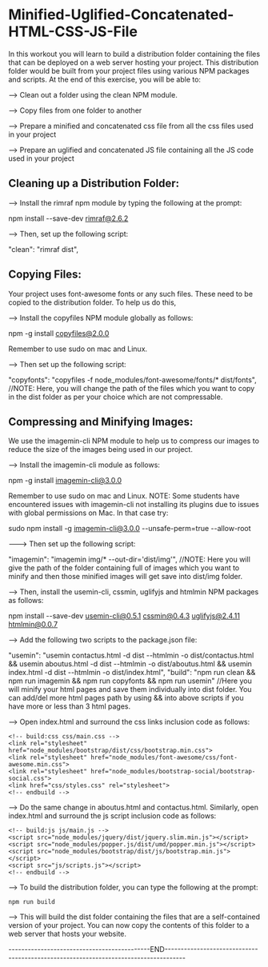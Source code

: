 # Minified-Uglified-Concatenated-HTML-CSS-JS-File
In this workout you will learn to build a distribution folder containing the files that can be deployed on a web server hosting your project. This distribution folder would be built from your project files using various NPM packages and scripts. At the end of this exercise, you will be able to:

--> Clean out a folder using the clean NPM module.

--> Copy files from one folder to another

--> Prepare a minified and concatenated css file from all the css files used in your project

--> Prepare an uglified and concatenated JS file containing all the JS code used in your project

Cleaning up a Distribution Folder:
---------------------------------
--> Install the rimraf npm module by typing the following at the prompt:

 npm install --save-dev rimraf@2.6.2
 
--> Then, set up the following script:

  "clean": "rimraf dist",
  
Copying Files:
--------------
Your project uses font-awesome fonts or any such files. These need to be copied to the distribution folder. To help us do this, 

--> Install the copyfiles NPM module globally as follows:

  npm -g install copyfiles@2.0.0
  
Remember to use sudo on mac and Linux.

--> Then set up the following script:

  "copyfonts": "copyfiles -f node_modules/font-awesome/fonts/* dist/fonts",    //NOTE: Here, you will change the path of the files which                                                                                        you want to copy in the dist folder as per your                                                                                          choice which are not compressable.
  
Compressing and Minifying Images:
--------------------------------
We use the imagemin-cli NPM module to help us to compress our images to reduce the size of the images being used in our project. 

--> Install the imagemin-cli module as follows:

   npm -g install imagemin-cli@3.0.0
   
Remember to use sudo on mac and Linux. NOTE: Some students have encountered issues with imagemin-cli not installing its plugins due to issues with global permissions on Mac. In that case try:

   sudo npm install -g imagemin-cli@3.0.0 --unsafe-perm=true --allow-root
   
---> Then set up the following script:

   "imagemin": "imagemin img/* --out-dir='dist/img'",  //NOTE: Here you will give the path of the folder containing full of images which                                                                you want to minify and then those minified images will get save into                                                                    dist/img folder.
   
--> Then, install the usemin-cli, cssmin, uglifyjs and htmlmin NPM packages as follows:

   npm install --save-dev usemin-cli@0.5.1 cssmin@0.4.3 uglifyjs@2.4.11 htmlmin@0.0.7
   
--> Add the following two scripts to the package.json file:

   "usemin": "usemin contactus.html -d dist --htmlmin -o dist/contactus.html && usemin aboutus.html -d dist --htmlmin -o       dist/aboutus.html && usemin index.html -d dist --htmlmin -o dist/index.html",
    "build": "npm run clean && npm run imagemin && npm run copyfonts && npm run usemin" //Here you will minify your html pages and save                                                                                           them individually into dist folder. You can                                                                                             add/del more html pages path by using && into                                                                                           above scripts if you have more or less than 3                                                                                           html pages.
    
--> Open index.html and surround the css links inclusion code as follows:

    <!-- build:css css/main.css -->
    <link rel="stylesheet" href="node_modules/bootstrap/dist/css/bootstrap.min.css">     
    <link rel="stylesheet" href="node_modules/font-awesome/css/font-awesome.min.css">
    <link rel="stylesheet" href="node_modules/bootstrap-social/bootstrap-social.css">
    <link href="css/styles.css" rel="stylesheet">
    <!-- endbuild -->
    
--> Do the same change in aboutus.html and contactus.html.
    Similarly, open index.html and surround the js script inclusion code as follows:
    
    <!-- build:js js/main.js -->
    <script src="node_modules/jquery/dist/jquery.slim.min.js"></script>
    <script src="node_modules/popper.js/dist/umd/popper.min.js"></script>
    <script src="node_modules/bootstrap/dist/js/bootstrap.min.js"></script>
    <script src="js/scripts.js"></script>
    <!-- endbuild -->
    
--> To build the distribution folder, you can type the following at the prompt:
    
    npm run build
    
--> This will build the dist folder containing the files that are a self-contained version of your project. You can now copy the       contents of this folder to a web server that hosts your website.


--------------------------------------------END------------------------------------------------------------------------------------


    
    



